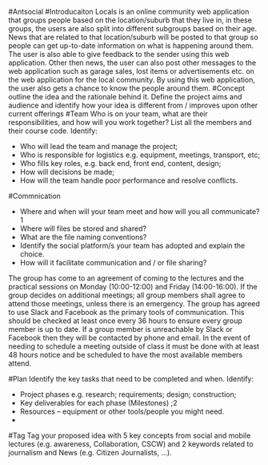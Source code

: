 #Antsocial
#Introducaiton
Locals is an online community web application that groups people based on the location/suburb that they live in, in these groups, the users are also split into different subgroups based on their age. News that are related to that location/suburb will be posted to that group so people can get up-to-date information on what is happening around them. The user is also able to give feedback to the sender using this web application. Other then news, the user can also post other messages to the web application such as garage sales, lost items or advertisements etc. on the web application for the local community. By using this web application, the user also gets a chance to know the people around them.
#Concept
 outline the idea and the rationale behind it. Define the project aims and audience and
identify how your idea is different from / improves upon other current offerings
#Team
Who is on your team, what are their responsibilities, and how will you work together? List all
the members and their course code. Identify:
- Who will lead the team and manage the project;
- Who is responsible for logistics e.g. equipment, meetings, transport, etc;
- Who fills key roles, e.g. back end, front end, content, design;
- How will decisions be made;
- How will the team handle poor performance and resolve conflicts.

#Commnication
- Where and when will your team meet and how will you all communicate?1
- Where will files be stored and shared? 
- What are the file naming conventions?
- Identify the social platform/s your team has adopted and explain the choice. 
- How will it facilitate communication and / or file sharing?

The group has come to an agreement of coming to the lectures and the practical sessions on Monday (10:00-12:00) and Friday (14:00-16:00). If the group decides on additional meetings; all group members shall agree to attend those meetings, unless there is an emergency. The group has agreed to use Slack and Facebook as the primary tools of communication. This should be checked at least once every 36 hours to ensure every group member is up to date. If a group member is unreachable by Slack or Facebook then they will be contacted by phone and email. In the event of needing to schedule a meeting outside of class it must be done with at least 48 hours notice and be scheduled to have the most available members attend.

#Plan
 Identify the key tasks that need to be completed and when. Identify:
- Project phases e.g. research; requirements; design; construction;
- Key deliverables for each phase (Milestones) ;2
- Resources – equipment or other tools/people you might need.
- 
#Tag
 Tag your proposed idea with 5 key concepts from social and mobile lectures (e.g.
awareness, Collaboration, CSCW) and 2 keywords related to journalism and News (e.g. Citizen
Journalists, ...).
